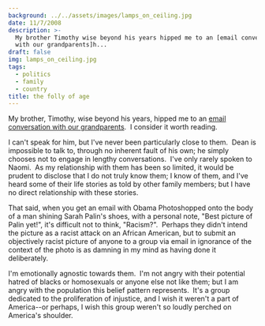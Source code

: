 ```yaml
---
background: ../../assets/images/lamps_on_ceiling.jpg
date: 11/7/2008
description: >-
  My brother Timothy wise beyond his years hipped me to an [email conversation
  with our grandparents]h...
draft: false
img: lamps_on_ceiling.jpg
tags:
  - politics
  - family
  - country
title: the folly of age
---
```


My brother, Timothy, wise beyond his years, hipped me to an [email conversation with our grandparents](http://oftim.blogspot.com/2008/11/filler.html).  I consider it worth reading.

I can't speak for him, but I've never been particularly close to them.  Dean is impossible to talk to, through no inherent fault of his own; he simply chooses not to engage in lengthy conversations.  I've only rarely spoken to Naomi.  As my relationship with them has been so limited, it would be prudent to disclose that I do not truly know them; I know of them, and I've heard some of their life stories as told by other family members; but I have no direct relationship with these stories.

That said, when you get an email with Obama Photoshopped onto the body of a man shining Sarah Palin's shoes, with a personal note, "Best picture of Palin yet!", it's difficult not to think, "Racism?".  Perhaps they didn't intend the picture as a racist attack on an African American, but to submit an objectively racist picture of anyone to a group via email in ignorance of the context of the photo is as damning in my mind as having done it deliberately.

I'm emotionally agnostic towards them.  I'm not angry with their potential hatred of blacks or homosexuals or anyone else not like them; but I am angry with the population this belief pattern represents.  It's a group dedicated to the proliferation of injustice, and I wish it weren't a part of America--or perhaps, I wish this group weren't so loudly perched on America's shoulder.
